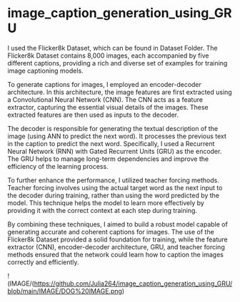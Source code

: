 # image_caption_generation_using_GRU
I used the Flicker8k Dataset, which can be found in Dataset Folder. The Flicker8k Dataset contains 8,000 images, each accompanied by five different captions, providing a rich and diverse set of examples for training image captioning models.

To generate captions for images, I employed an encoder-decoder architecture. In this architecture, the image features are first extracted using a Convolutional Neural Network (CNN). The CNN acts as a feature extractor, capturing the essential visual details of the images. These extracted features are then used as inputs to the decoder.

The decoder is responsible for generating the textual description of the image (using ANN to predict the next word). It processes the previous text in the caption to predict the next word. Specifically, I used a Recurrent Neural Network (RNN) with Gated Recurrent Units (GRU) as the encoder. The GRU helps to manage long-term dependencies and improve the efficiency of the learning process.

To further enhance the performance, I utilized teacher forcing methods. Teacher forcing involves using the actual target word as the next input to the decoder during training, rather than using the word predicted by the model. This technique helps the model to learn more effectively by providing it with the correct context at each step during training.

By combining these techniques, I aimed to build a robust model capable of generating accurate and coherent captions for images. The use of the Flicker8k Dataset provided a solid foundation for training, while the feature extractor (CNN), encoder-decoder architecture, GRU, and teacher forcing methods ensured that the network could learn how to caption the images correctly and efficiently.

!(IMAGE/(https://github.com/Julia264/image_caption_generation_using_GRU/blob/main/IMAGE/DOG%20IMAGE.png)

